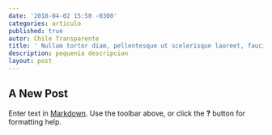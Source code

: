 ```yaml
---
date: '2018-04-02 15:50 -0300'
categories: articulo
published: true
autor: Chile Transparente
title: ' Nullam tortor diam, pellentesque ut scelerisque laoreet, faucibus at urna.'
description: pequenia descripcion
layout: post
---
```

## A New Post

Enter text in [Markdown](http://daringfireball.net/projects/markdown/). Use the toolbar above, or click the **?** button for formatting help.

